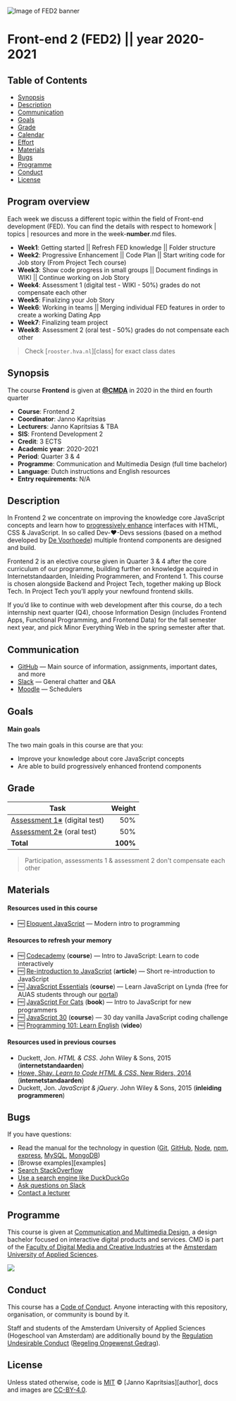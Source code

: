 
 ![Image of FED2 banner](https://oege.ie.hva.nl/~jkaprit/brightspace-banner-fe.png)

# Front-end 2 (FED2) || year 2020-2021

<!--lint disable no-html-->

<!--lint enable maximum-line-length-->

## Table of Contents

* [Synopsis](#synopsis)
* [Description](#description)
* [Communication](#communication)
* [Goals](#goals)
* [Grade](#grade)
* [Calendar](#calendar)
* [Effort](#effort)
* [Materials](#materials)
* [Bugs](#bugs)
* [Programme](#programme)
* [Conduct](#conduct)
* [License](#license)

## Program overview

Each week we discuss a different topic within the field of Front-end development (FED). You can find the details with respect to homework | topics | resources and more in the week-**number**.md files.

* **Week1**: Getting started || Refresh FED knowledge || Folder structure 
* **Week2**: Progressive Enhancement || Code Plan || Start writing code for Job story (From Project Tech course)
* **Week3**: Show code progress in small groups || Document findings in WIKI || Continue working on Job Story
* **Week4**: Assessment 1 (digital test - WIKI - 50%) grades do not compensate each other 
* **Week5**: Finalizing your Job Story
* **Week6**: Working in teams || Merging individual FED features in order to create a working Dating App
* **Week7**: Finalizing team project
* **Week8**: Assessment 2 (oral test - 50%) grades do not compensate each other 

> Check [`rooster.hva.nl`][class] for exact class dates

## Synopsis

The course **Frontend** is given at [**@CMDA**][cmda] in 2020 in the third en fourth quarter

* **Course**: Frontend 2
* **Coordinator**: Janno Kapritsias
* **Lecturers**: Janno Kapritsias & TBA
* **SIS**: Frontend Development 2
* **Credit**: 3 ECTS
* **Academic year**: 2020-2021
* **Period**: Quarter 3 & 4
* **Programme**: Communication and Multimedia Design (full time bachelor)
* **Language**: Dutch instructions and English resources
* **Entry requirements**: N/A

## Description

In Frontend 2 we concentrate on improving the knowledge core JavaScript concepts and learn how to [progressively enhance][pe] interfaces with HTML, CSS & JavaScript. In so called Dev-❤️-Devs sessions (based on a method developed by [De Voorhoede][voorhoede]) multiple frontend components are designed and build.

Frontend 2 is an elective course given in Quarter 3 & 4 after the core curriculum of our programme, building further on knowledge acquired in Internetstandaarden, Inleiding Programmeren, and Frontend 1. This course is chosen alongside Backend and Project Tech, together making up Block Tech. In Project Tech you’ll apply your newfound frontend skills.

If you’d like to continue with web development after this course, do a tech internship next quarter (Q4), choose Information Design (includes Frontend Apps, Functional Programming, and Frontend Data) for the fall semester next year, and pick Minor Everything Web in the spring semester after that.

## Communication

* [GitHub][gh-fe] — Main source of information, assignments, important dates, and more
* [Slack][slack] — General chatter and Q&A
* [Moodle][moodle-fe] — Schedulers

## Goals

#### Main goals

The two main goals in this course are that you:

* Improve your knowledge about core JavaScript concepts
* Are able to build progressively enhanced frontend components

## Grade

| Task                               |   Weight |
| ---------------------------------- | -------: |
| [Assessment 1※][a1] (digital test) |      50% |
| [Assessment 2※][a2] (oral test)    |      50% |
| **Total**                          | **100%** |

> Participation, assessments 1 & assessment 2 don't compensate each other

## Materials

#### Resources used in this course

* 🆓 [Eloquent JavaScript](https://eloquentjavascript.net/3rd_edition/) — Modern intro to programming

#### Resources to refresh your memory

* 🆓 [Codecademy](https://www.codecademy.com/learn/introduction-to-javascript)
  (**course**) — Intro to JavaScript: Learn to code interactively
* 🆓 [Re-introduction to JavaScript](https://developer.mozilla.org/Web/JavaScript/A_re-introduction_to_JavaScript)
  (**article**) — Short re-introduction to JavaScript
* 🆓 [JavaScript Essentials](https://www.lynda.com/JavaScript-tutorials/JavaScript-Essential-Training/574716-2.html)
  (**course**) — Learn JavaScript on Lynda
  (free for AUAS students through our [portal][lynda-portal])
* 🆓 [JavaScript For Cats](http://jsforcats.com)
  (**book**) — Intro to JavaScript for new programmers
* 🆓 [JavaScript 30](https://javascript30.com)
  (**course**) — 30 day vanilla JavaScript coding challenge
* 🆓 [Programming 101: Learn English](https://youtu.be/pOwnBPaW5zE)
  (**video**)

#### Resources used in previous courses

* Duckett, Jon.
  _HTML & CSS_.
  John Wiley & Sons, 2015
  (**internetstandaarden**)
* [Howe, Shay.
  _Learn to Code HTML & CSS_.
  New Riders, 2014][html-css]
  (**internetstandaarden**)
* Duckett, Jon.
  _JavaScript & jQuery_.
  John Wiley & Sons, 2015
  (**inleiding programmeren**)

## Bugs

If you have questions:

* Read the manual for the technology in question
  ([Git](https://git-scm.com/docs),
  [GitHub](https://guides.github.com),
  [Node](https://nodejs.org/api/),
  [npm](https://docs.npmjs.com),
  [express](http://expressjs.com/en/4x/api.html),
  [MySQL](https://dev.mysql.com/doc/refman/5.7/en/),
  [MongoDB](https://docs.mongodb.com))
* [Browse examples][examples]
* [Search StackOverflow][stackoverflow]
* [Use a search engine like DuckDuckGo][duckduckgo]
* [Ask questions on Slack][slack]
* [Contact a lecturer][synopsis]

## Programme

This course is given at [Communication and Multimedia Design][bachelor], a
design bachelor focused on interactive digital products and services. CMD is
part of the [Faculty of Digital Media and Creative Industries][faculty] at the
[Amsterdam University of Applied Sciences][university].

[![][cmd-logo]][bachelor]

## Conduct

This course has a [Code of Conduct][coc]. Anyone interacting with this
repository, organisation, or community is bound by it.

Staff and students of the Amsterdam University of Applied Sciences (Hogeschool
van Amsterdam) are additionally bound by the [Regulation Undesirable
Conduct][ruc] ([Regeling Ongewenst Gedrag][rog]).

## License

Unless stated otherwise, code is [MIT][] © [Janno Kapritsias][author],
docs and images are [CC-BY-4.0][].

[mit]: license.md#code
[cc-by-4.0]: license.md#documentation-and-images
[cmda]: https://github.com/cmda
[fe3]: https://github.com/cmda-fe3/course-17-18
[gh-fe]: https://github.com/cmda-fe/course-1819
[slack]: https://cmda-tech.slack.com
[moodle-fe]: https://moodle.cmd.hva.nl/course/view.php?id=451
[rooster]: https://rooster.hva.nl
[pe]: https://en.wikipedia.org/wiki/Progressive_enhancement
[http]: https://tools.ietf.org/html/rfc2068
[command-line]: https://en.wikipedia.org/wiki/Command-line_interface
[git]: https://git-scm.com
[stackoverflow]: https://stackoverflow.com
[duckduckgo]: https://duckduckgo.com
[synopsis]: #synopsis
[minor]: https://cmda.github.io/minor-everything-web/
[voorhoede]: https://www.voorhoede.nl
[html-css]: https://learn.shayhowe.com/html-css/
[safari]: http://rps.hva.nl:2048/login?url=http://proquest.safaribooksonline.com/?uicode=hva
[lynda-portal]: https://lyndaportal.ict.hva.nl
[ydkjs-1]: https://github.com/getify/You-Dont-Know-JS/blob/master/up%20&%20going/README.md#you-dont-know-js-up--going
[ydkjs-2]: https://github.com/getify/You-Dont-Know-JS/blob/master/scope%20&%20closures/README.md#you-dont-know-js-scope--closures
[ydkjs-3]: https://github.com/getify/You-Dont-Know-JS/blob/master/this%20&%20object%20prototypes/README.md#you-dont-know-js-this--object-prototypes
[ydkjs-4]: https://github.com/getify/You-Dont-Know-JS/blob/master/types%20&%20grammar/README.md#you-dont-know-js-types--grammar
[ydkjs-5]: https://github.com/getify/You-Dont-Know-JS/blob/master/async%20&%20performance/README.md#you-dont-know-js-async--performance
[ydkjs-6]: https://github.com/getify/You-Dont-Know-JS/blob/master/es6%20&%20beyond/README.md#you-dont-know-js-es6--beyond
[bachelor]: https://www.cmd-amsterdam.nl/english/
[faculty]: https://www.amsterdamuas.com/faculty/fdmci/faculty-of-digital-media-and-creative-industries.html
[university]: https://www.amsterdamuas.com
[cmd-logo]: images/cmd.jpg
[coc]: code-of-conduct.md
[ruc]: https://www.amsterdamuas.com/practical-matters/algemeen/hva-breed/juridische-zaken/legal-affairs/regulation-undesirable-conduct/regulation-undesirable-conduct.html#anker-3-complaints-authority
[rog]: https://www.hva.nl/praktisch/algemeen/hva-breed/juridische-zaken/loket-beroep-bezwaar-en-klacht/regeling-ongewenst-gedrag/regeling-ongewenst-gedrag.html?origin=gbS4rg%2FDTZuxQ6lGVF%2BN1A
[a1]: assessment-1.md
[a2]: assessment-2.md
[participation]: participation.md
[w1]: week-1.md
[w2]: week-2.md
[w3]: week-3.md
[w4]: week-4.md
[w5]: week-5.md
[w6]: week-6.md
[w1lec]: week-1.md#lecture
[w2lec]: week-2.md#lecture
[w3lec]: week-3.md#lecture
[w4lec]: week-4.md#lecture
[w5lec]: week-5.md#lecture
[w6lec]: week-6.md#lecture
[w1lab]: week-1.md#lab
[w2lab]: week-2.md#lab
[w3lab]: week-3.md#lab
[w4lab]: week-4.md#lab
[w5lab]: week-5.md#lab
[w6lab]: week-6.md#lab
[w7lab]: week-7.md#lab
[w8lab]: week-8.md#lab
[w1a]: week-1.md#assignments
[w2a]: week-2.md#assignments
[w3a]: week-3.md#assignments
[w4a]: week-4.md#assignments
[w5a]: week-5.md#assignments
